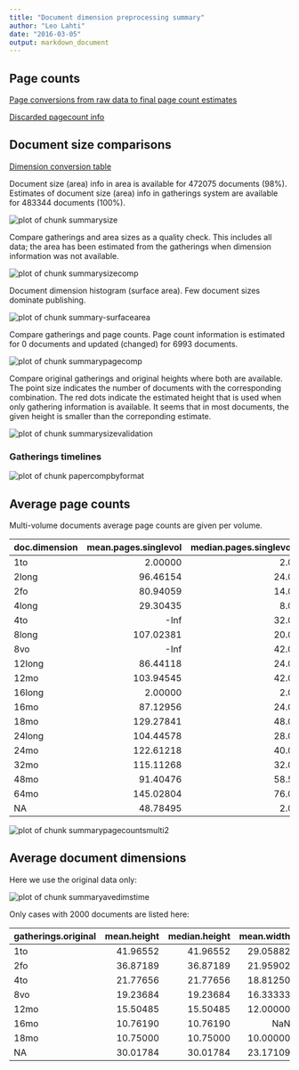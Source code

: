 ```yaml
---
title: "Document dimension preprocessing summary"
author: "Leo Lahti"
date: "2016-03-05"
output: markdown_document
---
```



## Page counts

[Page conversions from raw data to final page count estimates](https://raw.githubusercontent.com/rOpenGov/estc/master/inst/examples/output.tables/pagecount_conversion_nontrivial.csv)

<!--[Page conversions from raw data to final page count estimates with volume info](https://raw.githubusercontent.com/rOpenGov/estc/master/inst/examples/output.tables/page_conversion_table_full.csv)-->

[Discarded pagecount info](https://raw.githubusercontent.com/rOpenGov/estc/master/inst/examples/output.tables/pagecount_discarded.csv)



## Document size comparisons

[Dimension conversion table](https://raw.githubusercontent.com/rOpenGov/estc/master/inst/examples/output.tables/conversions_physical_dimension.csv)

<!--[Discarded dimension info](https://raw.githubusercontent.com/rOpenGov/estc/master/inst/examples/output.tables/dimensions_discarded.csv)-->

Document size (area) info in area is available for 472075 documents (98%). Estimates of document size (area) info in gatherings system are available for 483344 documents (100%). 

![plot of chunk summarysize](figure/summarysize-1.png)


Compare gatherings and area sizes as a quality check. This includes all data; the area has been estimated from the gatherings when dimension information was not available.

![plot of chunk summarysizecomp](figure/summarysizecomp-1.png)

Document dimension histogram (surface area). Few document sizes dominate publishing.

![plot of chunk summary-surfacearea](figure/summary-surfacearea-1.png)


Compare gatherings and page counts. Page count information is estimated for 0 documents and updated (changed) for 6993 documents. 

![plot of chunk summarypagecomp](figure/summarypagecomp-1.png)

Compare original gatherings and original heights where both are available. The point size indicates the number of documents with the corresponding combination. The red dots indicate the estimated height that is used when only gathering information is available. It seems that in most documents, the given height is smaller than the correponding estimate.

![plot of chunk summarysizevalidation](figure/summarysizevalidation-1.png)

### Gatherings timelines

![plot of chunk papercompbyformat](figure/papercompbyformat-1.png)

## Average page counts 

Multi-volume documents average page counts are given per volume.


|doc.dimension | mean.pages.singlevol| median.pages.singlevol| n.singlevol| mean.pages.multivol| median.pages.multivol| n.multivol| mean.pages.issue| median.pages.issue| n.issue|
|:-------------|--------------------:|----------------------:|-----------:|-------------------:|---------------------:|----------:|----------------:|------------------:|-------:|
|1to           |              2.00000|                    2.0|       15961|                  NA|                    NA|         NA|               NA|                 NA|      NA|
|2long         |             96.46154|                   24.0|          39|                  NA|                    NA|         NA|         27.90000|                 24|      20|
|2fo           |             80.94059|                   14.0|       99414|           350.35705|              373.0000|       3001|         28.43295|                 24|   32533|
|4long         |             29.30435|                    8.0|          23|                 NaN|                    NA|          1|         12.00000|                  8|       9|
|4to           |                 -Inf|                   32.0|      101597|            43.19762|               24.0000|       4762|         26.23049|                 24|   35438|
|8long         |            107.02381|                   20.0|          42|            16.00000|               16.0000|          1|         18.37500|                 16|      16|
|8vo           |                 -Inf|                   42.0|      168047|           202.08496|              200.0000|      12323|         26.13895|                 24|   56517|
|12long        |             86.44118|                   24.0|         272|             6.00000|                6.0000|         14|         24.76812|                 24|     138|
|12mo          |            103.94545|                   42.0|       71143|            35.28031|               27.0000|       6503|         25.80112|                 24|   25980|
|16long        |              2.00000|                    2.0|           1|                  NA|                    NA|         NA|               NA|                 NA|      NA|
|16mo          |             87.12956|                   24.0|        2386|            88.17687|               79.0000|        111|         23.94718|                 24|     833|
|18mo          |            129.27841|                   48.0|        2034|           115.20468|              120.0000|        175|         27.29459|                 26|     740|
|24long        |            104.44578|                   28.0|          83|           371.00000|              371.0000|          4|         27.06250|                 24|      32|
|24mo          |            122.61218|                   40.0|        1874|           234.19355|              238.0000|         98|         27.07704|                 26|     649|
|32mo          |            115.11268|                   32.0|         751|           237.54082|              237.5408|         47|         23.48659|                 24|     261|
|48mo          |             91.40476|                   58.5|          23|                  NA|                    NA|         NA|         26.00000|                 18|       5|
|64mo          |            145.02804|                   76.0|         130|            31.00000|               31.0000|          1|         31.87500|                 34|      32|
|NA            |             48.78495|                    2.0|       17480|           156.30515|              150.6667|        384|         22.63010|                 24|    3336|


![plot of chunk summarypagecountsmulti2](figure/summarypagecountsmulti2-1.png)


## Average document dimensions 

Here we use the original data only:

![plot of chunk summaryavedimstime](figure/summaryavedimstime-1.png)




Only cases with 2000 documents are listed here:


|gatherings.original | mean.height| median.height| mean.width| median.width|    n|
|:-------------------|-----------:|-------------:|----------:|------------:|----:|
|1to                 |    41.96552|      41.96552|   29.05882|     29.05882|   29|
|2fo                 |    36.87189|      36.87189|   21.95902|     21.95902|  843|
|4to                 |    21.77656|      21.77656|   18.81250|     18.81250|  546|
|8vo                 |    19.23684|      19.23684|   16.33333|     16.33333|  684|
|12mo                |    15.50485|      15.50485|   12.00000|     12.00000|  104|
|16mo                |    10.76190|      10.76190|        NaN|          NaN|   21|
|18mo                |    10.75000|      10.75000|   10.00000|     10.00000|    4|
|NA                  |    30.01784|      30.01784|   23.17109|     23.17109| 6252|

